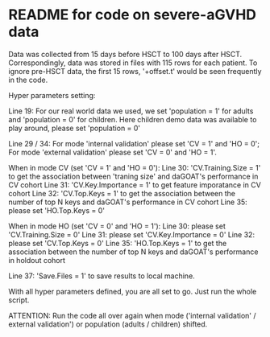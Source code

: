 # README for code on severe-aGVHD data 

Data was collected from 15 days before HSCT to 100 days after HSCT. 
Correspondingly, data was stored in files with 115 rows for each patient. 
To ignore pre-HSCT data, the first 15 rows, '+offset.t' would be seen frequently in the code. 


Hyper parameters setting:

Line 19: 
For our real world data we used, we set 'population = 1' for adults and 'population = 0' for children.
Here children demo data was available to play around, please set 'population = 0'

Line 29 / 34: 
For mode 'internal validation' please set 'CV = 1' and 'HO = 0';
For mode 'external validation' please set 'CV = 0' and 'HO = 1'.

When in mode CV (set 'CV = 1' and 'HO = 0'): 
Line 30: 'CV.Training.Size = 1' to get the association between 'traning size' and daGOAT's performance in CV cohort 
Line 31: 'CV.Key.Importance = 1' to get feature imporatance in CV cohort 
Line 32: 'CV.Top.Keys = 1' to get the association between the number of top N keys and daGOAT's performance in CV cohort 
Line 35: please set 'HO.Top.Keys = 0'

When in mode HO (set 'CV = 0' and 'HO = 1'): 
Line 30: please set 'CV.Training.Size = 0' 
Line 31: please set 'CV.Key.Importance = 0' 
Line 32: please set 'CV.Top.Keys = 0' 
Line 35: 'HO.Top.Keys = 1' to get the association between the number of top N keys and daGOAT's performance in holdout cohort

Line 37: 'Save.Files = 1' to save results to local machine. 


With all hyper parameters defined, you are all set to go. Just run the whole script. 

ATTENTION: 
Run the code all over again when 
mode ('internal validation' / external validation') or 
population (adults / children) shifted.
